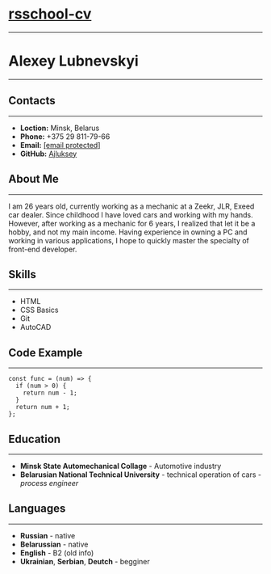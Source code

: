 <!DOCTYPE html><html><head><meta charset="utf-8"><title>cv.md</title><style></style></head><body id="preview">
<h1 class="code-line" data-line-start=0 data-line-end=1 ><a id="rsschoolcvhttpsAjlukseygithubiorsschoolcv_0"></a><a href="https://Ajluksey.github.io/rsschool-cv/">rsschool-cv</a></h1>
<hr>
<h1 class="code-line" data-line-start=2 data-line-end=3 ><a id="Alexey_Lubnevskyi_2"></a>Alexey Lubnevskyi</h1>
<hr>
<h2 class="code-line" data-line-start=4 data-line-end=5 ><a id="Contacts_4"></a>Contacts</h2>
<hr>
<ul>
<li class="has-line-data" data-line-start="6" data-line-end="7"><strong>Loction:</strong> Minsk, Belarus</li>
<li class="has-line-data" data-line-start="7" data-line-end="8"><strong>Phone:</strong> +375 29 811-79-66</li>
<li class="has-line-data" data-line-start="8" data-line-end="9"><strong>Email:</strong> <a href="/cdn-cgi/l/email-protection#a7c3c2d1d1c6c9e7cac6cecb89d5d2"><span class="__cf_email__" data-cfemail="abcfceddddcac5ebc6cac2c785d9de">[email&#160;protected]</span></a></li>
<li class="has-line-data" data-line-start="9" data-line-end="10"><strong>GitHub:</strong> <a href="https://github.com/Ajluksey">Ajluksey</a></li>
</ul>
<h2 class="code-line" data-line-start=10 data-line-end=11 ><a id="About_Me_10"></a>About Me</h2>
<hr>
<p class="has-line-data" data-line-start="12" data-line-end="13">I am 26 years old, currently working as a mechanic at a Zeekr, JLR, Exeed car dealer. Since childhood I have loved cars and working with my hands. However, after working as a mechanic for 6 years, I realized that let it be a hobby, and not my main income. Having experience in owning a PC and working in various applications, I hope to quickly master the specialty of front-end developer.</p>
<h2 class="code-line" data-line-start=13 data-line-end=14 ><a id="Skills_13"></a>Skills</h2>
<hr>
<ul>
<li class="has-line-data" data-line-start="15" data-line-end="16">HTML</li>
<li class="has-line-data" data-line-start="16" data-line-end="17">CSS Basics</li>
<li class="has-line-data" data-line-start="17" data-line-end="18">Git</li>
<li class="has-line-data" data-line-start="18" data-line-end="19">AutoCAD</li>
</ul>
<h2 class="code-line" data-line-start=19 data-line-end=20 ><a id="Code_Example_19"></a>Code Example</h2>
<hr>
<pre><code class="has-line-data" data-line-start="22" data-line-end="29" class="language-javascript"><span class="hljs-keyword">const</span> func = (num) =&gt; {
  <span class="hljs-keyword">if</span> (num &gt; <span class="hljs-number">0</span>) {
    <span class="hljs-keyword">return</span> num - <span class="hljs-number">1</span>;
  }
  <span class="hljs-keyword">return</span> num + <span class="hljs-number">1</span>;
};
</code></pre>
<h2 class="code-line" data-line-start=29 data-line-end=30 ><a id="Education_29"></a>Education</h2>
<hr>
<ul>
<li class="has-line-data" data-line-start="31" data-line-end="32"><strong>Minsk State Automechanical Collage</strong> - Automotive industry</li>
<li class="has-line-data" data-line-start="32" data-line-end="33"><strong>Belarusian National Technical University</strong> - technical operation of cars - <em>process engineer</em></li>
</ul>
<h2 class="code-line" data-line-start=33 data-line-end=34 ><a id="Languages_33"></a>Languages</h2>
<hr>
<ul>
<li class="has-line-data" data-line-start="35" data-line-end="36"><strong>Russian</strong> - native</li>
<li class="has-line-data" data-line-start="36" data-line-end="37"><strong>Belarussian</strong> - native</li>
<li class="has-line-data" data-line-start="37" data-line-end="38"><strong>English</strong> - B2 (old info)</li>
<li class="has-line-data" data-line-start="38" data-line-end="40"><strong>Ukrainian</strong>, <strong>Serbian</strong>, <strong>Deutch</strong> - begginer</li>
</ul>

<script data-cfasync="false" src="/cdn-cgi/scripts/5c5dd728/cloudflare-static/email-decode.min.js"></script></body></html>